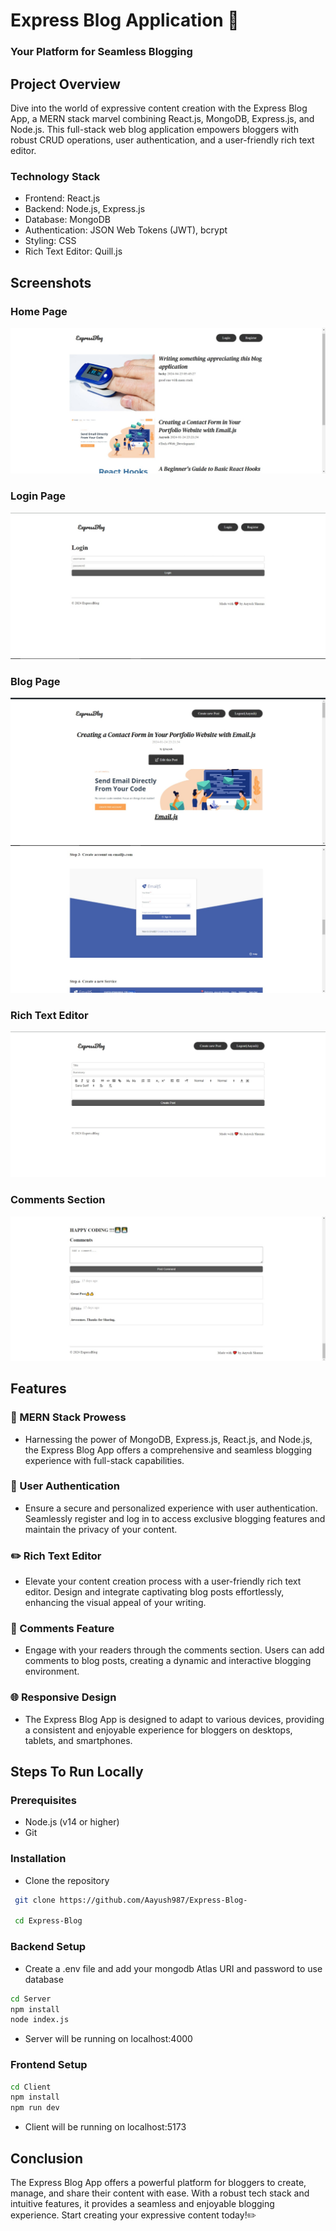 # Express Blog Application 📝
### Your Platform for Seamless Blogging

## Project Overview

Dive into the world of expressive content creation with the Express Blog App, a MERN stack marvel combining React.js, MongoDB, Express.js, and Node.js. This full-stack web blog application empowers bloggers with robust CRUD operations, user authentication, and a user-friendly rich text editor.

### Technology Stack
- Frontend: React.js
- Backend: Node.js, Express.js
- Database: MongoDB
- Authentication: JSON Web Tokens (JWT), bcrypt
- Styling: CSS
- Rich Text Editor: Quill.js

## Screenshots
### Home Page

![HomePage](./Images/Homepage.jpg)

### Login Page

![LoginPage](./Images/Login.jpg)

### Blog Page

![BlogPage](./Images/BlogPage.jpg)
![BlogPage2](./Images/Blog2.jpg)

### Rich Text Editor

![TextEditor](./Images/Text_Editor.jpg)

### Comments Section

![Comments](./Images/Comments_Section.jpg)

## Features

### 🚀 MERN Stack Prowess 

- Harnessing the power of MongoDB, Express.js, React.js, and Node.js, the Express Blog App offers a comprehensive and seamless blogging experience with full-stack capabilities.

### 🔐 User Authentication 

- Ensure a secure and personalized experience with user authentication. Seamlessly register and log in to access exclusive blogging features and maintain the privacy of your content.

### ✏️ Rich Text Editor 

- Elevate your content creation process with a user-friendly rich text editor. Design and integrate captivating blog posts effortlessly, enhancing the visual appeal of your writing.

### 💬 Comments Feature 

- Engage with your readers through the comments section. Users can add comments to blog posts, creating a dynamic and interactive blogging environment.

### 🌐 Responsive Design 

- The Express Blog App is designed to adapt to various devices, providing a consistent and enjoyable experience for bloggers on desktops, tablets, and smartphones.

## Steps To Run Locally

### Prerequisites

- Node.js (v14 or higher)
- Git

### Installation

- Clone the repository

```bash
 git clone https://github.com/Aayush987/Express-Blog- 

 cd Express-Blog
```
### Backend Setup

- Create a .env file and add your mongodb Atlas URI and password to use database

```bash
cd Server
npm install
node index.js
```
- Server will be running on localhost:4000

### Frontend Setup

```bash
cd Client
npm install
npm run dev
```
- Client will be running on localhost:5173

## Conclusion
The Express Blog App offers a powerful platform for bloggers to create, manage, and share their content with ease. With a robust tech stack and intuitive features, it provides a seamless and enjoyable blogging experience. Start creating your expressive content today!✏️


